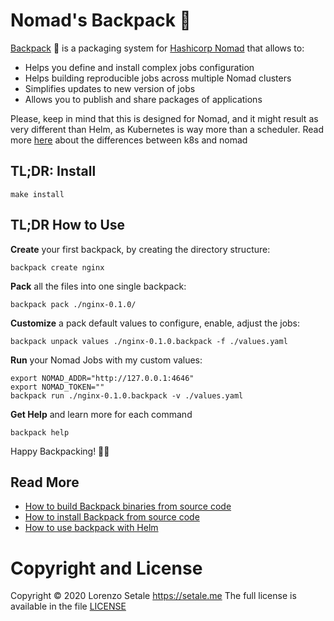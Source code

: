 # Nomad's Backpack 🎒

[Backpack](https://backpack.qm64.io) 🎒 is a packaging system for
[Hashicorp Nomad](https://www.nomadproject.io) that allows to:

* Helps you define and install complex jobs configuration
* Helps building reproducible jobs across multiple Nomad clusters
* Simplifies updates to new version of jobs
* Allows you to publish and share packages of applications

Please, keep in mind that this is designed for Nomad, and it might result as
very different than Helm, as Kubernetes is way more than a scheduler.
Read more [here](https://www.nomadproject.io/intro/vs/kubernetes.html) about
the differences between k8s and nomad

## TL;DR: Install

```shell
make install
```

## TL;DR How to Use

**Create** your first backpack, by creating the directory structure:

```shell
backpack create nginx
```

**Pack** all the files into one single backpack:
```shell
backpack pack ./nginx-0.1.0/
```

**Customize** a pack default values to configure, enable, adjust the jobs:
```shell
backpack unpack values ./nginx-0.1.0.backpack -f ./values.yaml
```

**Run** your Nomad Jobs with my custom values:
```shell
export NOMAD_ADDR="http://127.0.0.1:4646"
export NOMAD_TOKEN=""
backpack run ./nginx-0.1.0.backpack -v ./values.yaml
```

**Get Help** and learn more for each command
```shell
backpack help
```

Happy Backpacking! 🎒😀 

## Read More

* [How to build Backpack binaries from source code](docs/build.md)
* [How to install Backpack from source code](docs/build.md#installing)
* [How to use backpack with Helm](docs/usage.md)

# Copyright and License

Copyright © 2020 Lorenzo Setale https://setale.me
The full license is available in the file [LICENSE](LICENSE)
